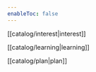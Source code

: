 ```yaml
---
enableToc: false
---
```


[[catalog/interest|interest]]

[[catalog/learning|learning]]

[[catalog/plan|plan]]
